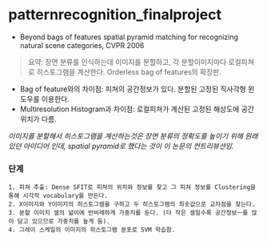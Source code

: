 # patternrecognition_finalproject

+ Beyond bags of features spatial pyramid matching for recognizing natural scene categories, CVPR 2006

> 요약: 장면 분류를 인식하는데 이미지를 분할하고, 각 분할이미지마다 로컬피쳐로 히스토그램을 계산한다. Orderless bag of features의 확장판.


  + Bag of feature와의 차이점: 피쳐의 공간정보가 있다. 분할된 고정된 직사각형 윈도우를 이용한다. 
  + Multiresolution Histogram과 차이점: 로컬피쳐가 계산된 고정된 해상도에 공간 위치가 다름. 

*이미지를 분할해서 히스토그램을 계산하는것은 장면 분류의 정확도를 높이기 위해 원래 있던 아이디어 인데, spatial pyramid로 했다는 것이 이 논문의 컨트리뷰션임.*

### 단계
	1. 피쳐 추출: Dense SFIT로 피쳐의 위치와 정보를 찾고 그 피쳐 정보를 Clustering을 통해 시각적 vocabulary를 만든다.
	2. X이미지와 Y이미지의 히스토그램을 구하고 두 히스토그램의 최솟값으로 교차점을 찾는다.
	3. 분할 이미지 셀의 넓이에 반비례하게 가중치를 둔다. (더 작은 셀일수록 공간정보ㅡ를 많이 담고 있으므로 가중치를 높게 둠).
	4. 그레이 스케일의 이미지의 히스토그램 분포로 SVM 학습함. 
 
